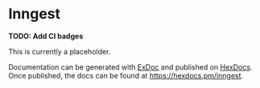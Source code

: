 # Inngest

**TODO: Add CI badges**

<!-- MDOC ! -->

This is currently a placeholder.

<!-- MDOC ! -->

Documentation can be generated with [ExDoc](https://github.com/elixir-lang/ex_doc)
and published on [HexDocs](https://hexdocs.pm). Once published, the docs can
be found at <https://hexdocs.pm/inngest>.
